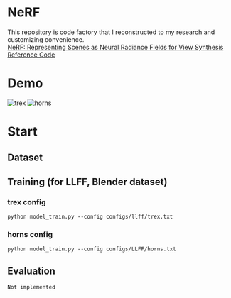 # NeRF
This repository is code factory that I reconstructed to my research and customizing convenience.  
[NeRF: Representing Scenes as Neural Radiance Fields for View Synthesis](https://arxiv.org/abs/2003.08934)  
[Reference Code](https://github.com/yenchenlin/nerf-pytorch)  
# Demo  
![trex](https://github.com/Doyosae/NeRF/blob/main/save/trex.gif)
![horns](https://github.com/Doyosae/NeRF/blob/main/save/horns.gif)
# Start
## Dataset  
## Training (for LLFF, Blender dataset)  
### trex config  
```
python model_train.py --config configs/llff/trex.txt
```
### horns config  
```
python model_train.py --config configs/LLFF/horns.txt
```
## Evaluation
```
Not implemented
```
